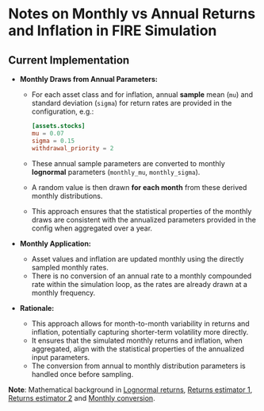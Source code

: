 # Notes on Monthly vs Annual Returns and Inflation in FIRE Simulation

## Current Implementation

- **Monthly Draws from Annual Parameters:**

  - For each asset class and for inflation, annual **sample** mean (`mu`) and
    standard deviation (`sigma`) for return rates are provided in the configuration, e.g.:

    ```toml
    [assets.stocks]
    mu = 0.07
    sigma = 0.15
    withdrawal_priority = 2
    ```

  - These annual sample parameters are converted to monthly **lognormal** parameters
    (`monthly_mu`, `monthly_sigma`).
  - A random value is then drawn **for each month** from these derived monthly distributions.
  - This approach ensures that the statistical properties of the monthly draws are consistent with
    the annualized parameters provided in the config when aggregated over a year.

- **Monthly Application:**

  - Asset values and inflation are updated monthly using the directly sampled monthly rates.
  - There is no conversion of an annual rate to a monthly compounded rate within the simulation
    loop, as the rates are already drawn at a monthly frequency.

- **Rationale:**
  - This approach allows for month-to-month variability in returns and inflation, potentially
    capturing shorter-term volatility more directly.
  - It ensures that the simulated monthly returns and inflation, when aggregated, align with the
    statistical properties of the annualized input parameters.
  - The conversion from annual to monthly distribution parameters is handled once before sampling.

**Note**: Mathematical background in [Lognormal returns](lognormal-returns.md), [Returns estimator 1](returns-estimators-1.md),
[Returns estimator 2](returns-estimators-2.md) and [Monthly conversion](returns-monthly.md).
